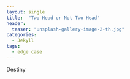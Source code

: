 ```yaml
---
layout: single
title:  "Two Head or Not Two Head"
header:
  teaser: "unsplash-gallery-image-2-th.jpg"
categories: 
  - Jekyll
tags:
  - edge case
---
```


Destiny
